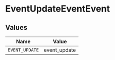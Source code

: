 # EventUpdateEventEvent


## Values

| Name           | Value          |
| -------------- | -------------- |
| `EVENT_UPDATE` | event_update   |